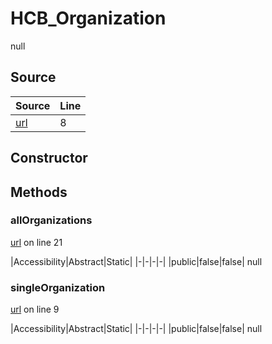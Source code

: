 # HCB_Organization

null
## Source
|Source|Line|
|-|-|
|[url](https://github.com/devramsean0/hcb.js/blob/28d7cea/src/api_endpoints/organization.ts#L8)|8|
## Constructor
## Methods
### allOrganizations
[url](https://github.com/devramsean0/hcb.js/blob/28d7cea/src/api_endpoints/organization.ts#L21) on line 21  

|Accessibility|Abstract|Static|
|-|-|-|-|
|public|false|false|
null

### singleOrganization
[url](https://github.com/devramsean0/hcb.js/blob/28d7cea/src/api_endpoints/organization.ts#L9) on line 9  

|Accessibility|Abstract|Static|
|-|-|-|-|
|public|false|false|
null
